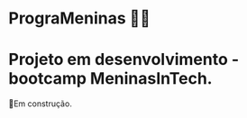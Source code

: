 <h1>PrograMeninas 👩‍💻</h1>

# Projeto em desenvolvimento - bootcamp MeninasInTech.


🚧Em construção.